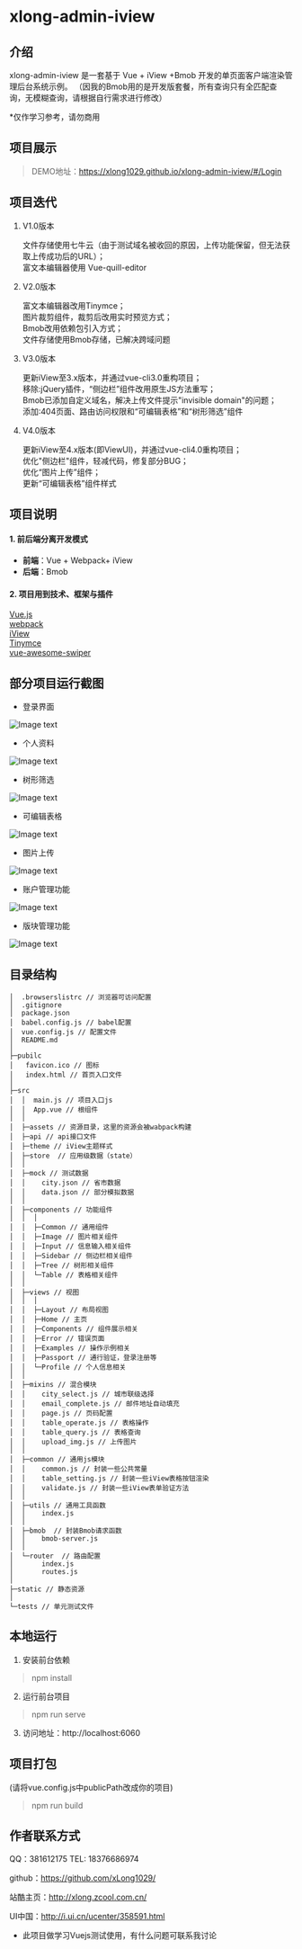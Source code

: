 # xlong-admin-iview

## 介绍

xlong-admin-iview 是一套基于 Vue + iView +Bmob 开发的单页面客户端渲染管理后台系统示例。
（因我的Bmob用的是开发版套餐，所有查询只有全匹配查询，无模糊查询，请根据自行需求进行修改）

*仅作学习参考，请勿商用

## 项目展示

> DEMO地址：https://xlong1029.github.io/xlong-admin-iview/#/Login

## 项目迭代

1. V1.0版本

    文件存储使用七牛云（由于测试域名被收回的原因，上传功能保留，但无法获取上传成功后的URL）；  
    富文本编辑器使用 Vue-quill-editor

2. V2.0版本

    富文本编辑器改用Tinymce；  
    图片裁剪组件，裁剪后改用实时预览方式；  
    Bmob改用依赖包引入方式；  
    文件存储使用Bmob存储，已解决跨域问题

3. V3.0版本

    更新iView至3.x版本，并通过vue-cli3.0重构项目；  
    移除:jQuery插件，“侧边栏”组件改用原生JS方法重写；  
    Bmob已添加自定义域名，解决上传文件提示"invisible domain"的问题；  
    添加:404页面、路由访问权限和“可编辑表格”和“树形筛选”组件  

3. V4.0版本

    更新iView至4.x版本(即ViewUI)，并通过vue-cli4.0重构项目；  
    优化"侧边栏"组件，轻减代码，修复部分BUG；  
    优化“图片上传”组件；  
    更新“可编辑表格”组件样式  

## 项目说明

#### 1. 前后端分离开发模式
- **前端**：Vue + Webpack+ iView
- **后端**：Bmob

#### 2. 项目用到技术、框架与插件
[Vue.js](https://github.com/vuejs)  
[webpack](https://github.com/webpack)  
[iView](https://github.com/iview/iview)  
[Tinymce](https://github.com/tinymce/tinymce)  
[vue-awesome-swiper](https://github.com/surmon-china/vue-awesome-swiper)  

## 部分项目运行截图
* 登录界面

![Image text](static/images/screen-1.gif)

* 个人资料

![Image text](static/images/screen-2.gif)

* 树形筛选

![Image text](static/images/screen-3.gif)

* 可编辑表格

![Image text](static/images/screen-4.gif)

* 图片上传

![Image text](static/images/screen-5.gif)

* 账户管理功能

![Image text](static/images/screen-6.gif)

* 版块管理功能

![Image text](static/images/screen-7.gif)

## 目录结构

```
│  .browserslistrc // 浏览器可访问配置
│  .gitignore
│  package.json
│  babel.config.js // babel配置
│  vue.config.js // 配置文件
│  README.md
│
├─pubilc
│   favicon.ico // 图标
│   index.html // 首页入口文件
│
├─src
│  │  main.js // 项目入口js
│  │  App.vue // 根组件
│  │
│  ├─assets // 资源目录，这里的资源会被wabpack构建
│  ├─api // api接口文件
│  ├─theme // iView主题样式
│  ├─store  // 应用级数据（state）
│  │
│  ├─mock // 测试数据
│  │    city.json // 省市数据
│  │    data.json // 部分模拟数据
│  │
│  ├─components // 功能组件
│  │  │
│  │  ├─Common // 通用组件
│  │  ├─Image // 图片相关组件
│  │  ├─Input // 信息输入相关组件
│  │  ├─Sidebar // 侧边栏相关组件
│  │  ├─Tree // 树形相关组件
│  │  └─Table // 表格相关组件
│  │
│  ├─views // 视图
│  │  │
│  │  ├─Layout // 布局视图
│  │  ├─Home // 主页
│  │  ├─Components // 组件展示相关
│  │  ├─Error // 错误页面
│  │  ├─Examples // 操作示例相关
│  │  ├─Passport // 通行验证，登录注册等
│  │  └─Profile // 个人信息相关
│  │
│  ├─mixins // 混合模块
│  │    city_select.js // 城市联级选择
│  │    email_complete.js // 邮件地址自动填充
│  │    page.js // 页码配置
│  │    table_operate.js // 表格操作
│  │    table_query.js // 表格查询
│  │    upload_img.js // 上传图片
│  │
│  ├─common // 通用js模块
│  │    common.js // 封装一些公共常量
│  │    table_setting.js // 封装一些iView表格按钮渲染
│  │    validate.js // 封装一些iView表单验证方法
│  │
│  ├─utils // 通用工具函数
│  │    index.js
│  │
│  ├─bmob  // 封装Bmob请求函数
│  │    bmob-server.js
│  │
│  └─router  // 路由配置
│       index.js
│       routes.js
│
├─static // 静态资源
│
└─tests // 单元测试文件
```

## 本地运行
1. 安装前台依赖
> npm install
2. 运行前台项目
> npm run serve
3. 访问地址：http://localhost:6060

## 项目打包
(请将vue.config.js中publicPath改成你的项目)
> npm run build

## 作者联系方式

QQ：381612175
TEL: 18376686974

github：https://github.com/xLong1029/

站酷主页：http://xlong.zcool.com.cn/

UI中国：http://i.ui.cn/ucenter/358591.html

* 此项目做学习Vuejs测试使用，有什么问题可联系我讨论
